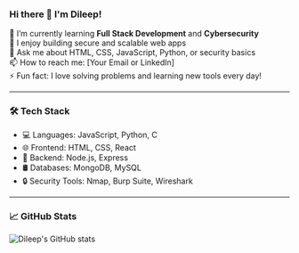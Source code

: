 ### Hi there 👋 I'm Dileep!

🔭 I’m currently learning **Full Stack Development** and **Cybersecurity**  
🌱 I enjoy building secure and scalable web apps  
💬 Ask me about HTML, CSS, JavaScript, Python, or security basics  
📫 How to reach me: [Your Email or LinkedIn]  
⚡ Fun fact: I love solving problems and learning new tools every day!

---

### 🛠️ Tech Stack
- 💻 Languages: JavaScript, Python, C
- 🌐 Frontend: HTML, CSS, React
- 🔧 Backend: Node.js, Express
- 🛢️ Databases: MongoDB, MySQL
- 🔒 Security Tools: Nmap, Burp Suite, Wireshark

---

### 📈 GitHub Stats
![Dileep's GitHub stats](https://github-readme-stats.vercel.app/api?username=dileepbabu&show_icons=true&theme=radical)


<!--
**MandalapuDileepBabu/MandalapuDileepBabu** is a ✨ _special_ ✨ repository because its `README.md` (this file) appears on your GitHub profile.

Here are some ideas to get you started:

- 🔭 I’m currently working on ...
- 🌱 I’m currently learning ...
- 👯 I’m looking to collaborate on ...
- 🤔 I’m looking for help with ...
- 💬 Ask me about ...
- 📫 How to reach me: ...
- 😄 Pronouns: ...
- ⚡ Fun fact: ...
-->
